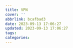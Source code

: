 ```yaml
---
title: VPN
cover: ''
abbrlink: bcafbad3
date: 2023-09-13 17:06:27
updated: 2023-09-13 17:06:27
tags:
categories:
---
```

